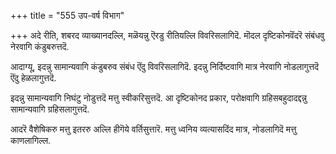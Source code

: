 +++
title = "555 उप-वर्ष विभाग"

+++
अदे रीति, शबरद व्याख्यानदल्लि, मळॆयन्नु ऎरडु रीतियल्लि विवरिसलागिदॆ. मॊदल दृष्टिकोनवॆंदरॆ संबंधवु नेरवागि कंडुबरुत्तदॆ.

आदाग्यू, इदन्नु सामान्यवागि कंडुबरुव संबंध ऎंदु विवरिसलागिदॆ. इदन्नु निर्दिष्टवागि मात्र नेरवागि नोडलागुत्तदॆ ऎंदु हेळलागुत्तदॆ.

इदन्नु सामान्यवागि निघंटु नोडुत्तदॆ मत्तु स्वीकरिसुत्तदॆ. आ दृष्टिकोनद प्रकार, परोक्षवागि ग्रहिसबहुदादद्दन्नु सामान्यवागि ग्रहिसलागुत्तदॆ.

आदरॆ वैशेषिकरु मत्तु इतररु अल्लि हीगॆये वर्तिसुत्तारॆ. मत्तु ध्वनिय व्यत्यासदिंद मात्र, नोडलागिदॆ मत्तु काणलागिल्ल.

